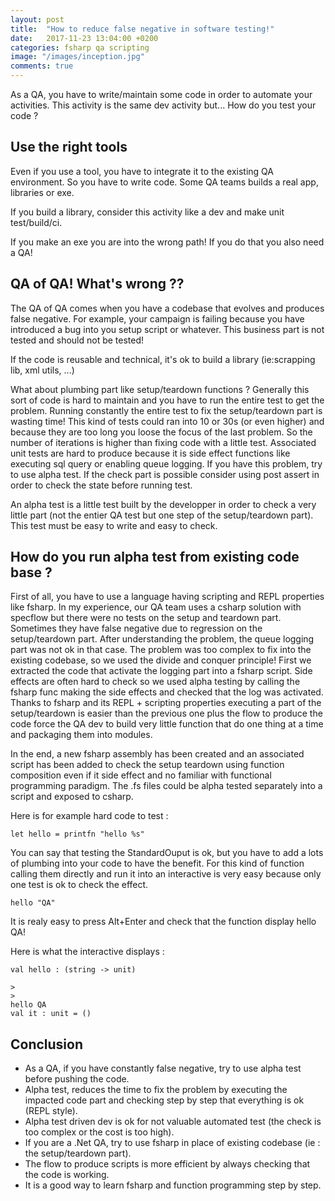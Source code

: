 ```yaml
---
layout: post
title:  "How to reduce false negative in software testing!"
date:   2017-11-23 13:04:00 +0200
categories: fsharp qa scripting
image: "/images/inception.jpg"
comments: true
---
```


As a QA, you have to write/maintain some code in order to automate your activities.
This activity is the same dev activity but... How do you test your code ?
<!--more-->

## Use the right tools

Even if you use a tool, you have to integrate it to the existing QA environment. So you have to write code.
Some QA teams builds a real app, libraries or exe.

If you build a library, consider this activity like a dev and make unit test/build/ci.

If you make an exe you are into the wrong path! If you do that you also need a QA!

## QA of QA! What's wrong ??
The QA of QA comes when you have a codebase that evolves and produces false negative.
For example, your campaign is failing because you have introduced a bug into you setup script or whatever. 
This business part is not tested and should not be tested!

If the code is reusable and technical, it's ok to build a library (ie:scrapping lib, xml utils, ...)

What about plumbing part like setup/teardown functions ?
Generally this sort of code is hard to maintain and you have to run the entire test to get the problem.
Running constantly the entire test to fix the setup/teardown part is wasting time! 
This kind of tests could ran into 10 or 30s (or even higher) and because they are too long you loose the focus of the last problem. 
So the number of iterations is higher than fixing code with a little test.
Associated unit tests are hard to produce because it is side effect functions like executing sql query or enabling queue logging.
If you have this problem, try to use alpha test.
If the check part is possible consider using post assert in order to check the state before running test.

An alpha test is a little test built by the developper in order to check a very little part (not the entier QA test but one step of the setup/teardown part).
This test must be easy to write and easy to check.

## How do you run alpha test from existing code base ?
First of all, you have to use a language having scripting and REPL properties like fsharp.
In my experience, our QA team uses a csharp solution with specflow but there were no tests on the setup and teardown part.
Sometimes they have false negative due to regression on the setup/teardown part. After understanding the problem, the queue logging part was not ok in that case.
The problem was too complex to fix into the existing codebase, so we used the divide and conquer principle!
First we extracted the code that activate the logging part into a fsharp script.
Side effects are often hard to check so we used alpha testing by calling the fsharp func making the side effects and checked that the log was activated.
Thanks to fsharp and its REPL + scripting properties executing a part of the setup/teardown is easier than the previous one plus the flow to produce the code force the QA dev to build very little function that do one thing at a time and packaging them into modules.

In the end, a new fsharp assembly has been created and an associated script has been added to check the setup teardown using function composition even if it side effect and no familiar with functional programming paradigm.
The .fs files could be alpha tested separately into a script and exposed to csharp.

Here is for example hard code to test : 
```
let hello = printfn "hello %s"
```

You can say that testing the StandardOuput is ok, but you have to add a lots of plumbing into your code to have the benefit.
For this kind of function calling them directly and run it into an interactive is very easy because only one test is ok to check the effect.

```
hello "QA"
```

It is realy easy to press Alt+Enter and check that the function display hello QA!

Here is what the interactive displays : 

```
val hello : (string -> unit)

>
>
hello QA
val it : unit = ()
```

## Conclusion
- As a QA, if you have constantly false negative, try to use alpha test before pushing the code.
- Alpha test, reduces the time to fix the problem by executing the impacted code part and checking step by step that everything is ok (REPL style).
- Alpha test driven dev is ok for not valuable automated test (the check is too complex or the cost is too high).
- If you are a .Net QA, try to use fsharp in place of existing codebase (ie : the setup/teardown part).
- The flow to produce scripts is more efficient by always checking that the code is working.
- It is a good way to learn fsharp and function programming step by step.